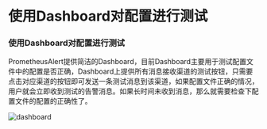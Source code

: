 # 使用Dashboard对配置进行测试

### 使用Dashboard对配置进行测试

PrometheusAlert提供简洁的Dashboard，目前Dashboard主要用于测试配置文件中的配置是否正确，Dashboard上提供所有消息接收渠道的测试按钮，只需要点击对应渠道的按钮即可发送一条测试消息到该渠道，如果配置文件正确的情况，用户就会立即收到测试的告警消息。如果长时间未收到消息，那么就需要检查下配置文件的配置的正确性了。

![dashboard](https://gitee.com/feiyu563/PrometheusAlert/raw/master/doc/dashboard.png)

